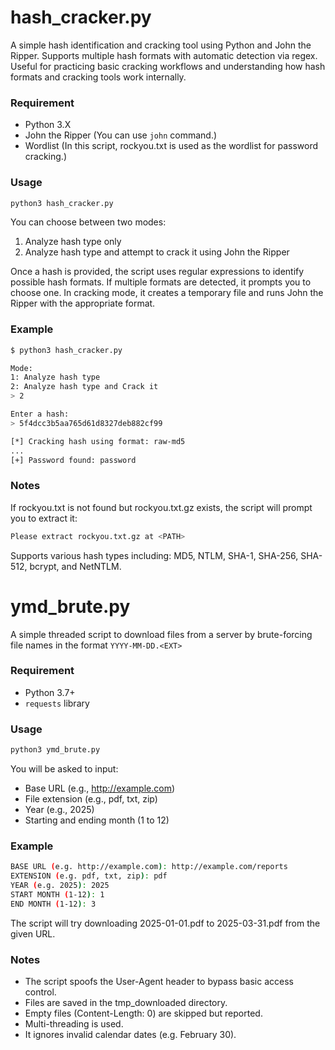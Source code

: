 # hash_cracker.py
A simple hash identification and cracking tool using Python and John the Ripper.
Supports multiple hash formats with automatic detection via regex.
Useful for practicing basic cracking workflows and understanding how hash formats and cracking tools work internally.

### Requirement
- Python 3.X
- John the Ripper (You can use `john` command.)
- Wordlist (In this script, rockyou.txt is used as the wordlist for password cracking.)

### Usage
```bash
python3 hash_cracker.py
```
You can choose between two modes:
1. Analyze hash type only
2. Analyze hash type and attempt to crack it using John the Ripper

Once a hash is provided, the script uses regular expressions to identify possible hash formats.
If multiple formats are detected, it prompts you to choose one.
In cracking mode, it creates a temporary file and runs John the Ripper with the appropriate format.

### Example
```bash
$ python3 hash_cracker.py

Mode:
1: Analyze hash type
2: Analyze hash type and Crack it
> 2

Enter a hash:
> 5f4dcc3b5aa765d61d8327deb882cf99

[*] Cracking hash using format: raw-md5
...
[+] Password found: password
```

### Notes
If rockyou.txt is not found but rockyou.txt.gz exists, the script will prompt you to extract it:
```bash
Please extract rockyou.txt.gz at <PATH>
```
Supports various hash types including: MD5, NTLM, SHA-1, SHA-256, SHA-512, bcrypt, and NetNTLM.

# ymd_brute.py
A simple threaded script to download files from a server by brute-forcing file names in the format `YYYY-MM-DD.<EXT>`

### Requirement
- Python 3.7+
- `requests` library

### Usage
```bash
python3 ymd_brute.py
```
You will be asked to input:
- Base URL (e.g., http://example.com)
- File extension (e.g., pdf, txt, zip)
- Year (e.g., 2025)
- Starting and ending month (1 to 12)

### Example
```bash
BASE URL (e.g. http://example.com): http://example.com/reports
EXTENSION (e.g. pdf, txt, zip): pdf
YEAR (e.g. 2025): 2025
START MONTH (1-12): 1
END MONTH (1-12): 3
```
The script will try downloading 2025-01-01.pdf to 2025-03-31.pdf from the given URL.

### Notes
- The script spoofs the User-Agent header to bypass basic access control.
- Files are saved in the tmp_downloaded directory.
- Empty files (Content-Length: 0) are skipped but reported.
- Multi-threading is used.
- It ignores invalid calendar dates (e.g. February 30).